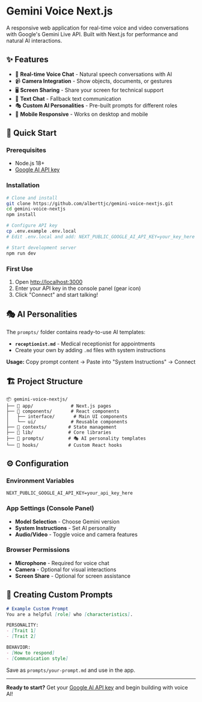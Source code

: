 # Gemini Voice Next.js

A responsive web application for real-time voice and video conversations with Google's Gemini Live API. Built with Next.js for performance and natural AI interactions.

## ✨ Features

- 🎤 **Real-time Voice Chat** - Natural speech conversations with AI
- 📹 **Camera Integration** - Show objects, documents, or gestures
- 🖥️ **Screen Sharing** - Share your screen for technical support
- 💬 **Text Chat** - Fallback text communication
- 🎭 **Custom AI Personalities** - Pre-built prompts for different roles
- 📱 **Mobile Responsive** - Works on desktop and mobile

## 🚀 Quick Start

### Prerequisites
- Node.js 18+
- [Google AI API key](https://makersuite.google.com/app/apikey)

### Installation

```bash
# Clone and install
git clone https://github.com/alberttjc/gemini-voice-nextjs.git
cd gemini-voice-nextjs
npm install

# Configure API key
cp .env.example .env.local
# Edit .env.local and add: NEXT_PUBLIC_GOOGLE_AI_API_KEY=your_key_here

# Start development server
npm run dev
```

### First Use
1. Open [http://localhost:3000](http://localhost:3000)
2. Enter your API key in the console panel (gear icon)
3. Click "Connect" and start talking!

## 🎭 AI Personalities

The `prompts/` folder contains ready-to-use AI templates:

- **`receptionist.md`** - Medical receptionist for appointments
- Create your own by adding `.md` files with system instructions

**Usage:** Copy prompt content → Paste into "System Instructions" → Connect

## 🏗️ Project Structure

```
📦 gemini-voice-nextjs/
├── 📁 app/              # Next.js pages
├── 📁 components/       # React components
│   ├── interface/       # Main UI components
│   └── ui/             # Reusable components
├── 📁 contexts/        # State management
├── 📁 lib/             # Core libraries
├── 📁 prompts/         # 🎭 AI personality templates
└── 📁 hooks/           # Custom React hooks
```

## ⚙️ Configuration

### Environment Variables
```env
NEXT_PUBLIC_GOOGLE_AI_API_KEY=your_api_key_here
```

### App Settings (Console Panel)
- **Model Selection** - Choose Gemini version
- **System Instructions** - Set AI personality
- **Audio/Video** - Toggle voice and camera features

### Browser Permissions
- **Microphone** - Required for voice chat
- **Camera** - Optional for visual interactions
- **Screen Share** - Optional for screen assistance

## 🎨 Creating Custom Prompts

```markdown
# Example Custom Prompt
You are a helpful [role] who [characteristics].

PERSONALITY:
- [Trait 1]
- [Trait 2]

BEHAVIOR:
- [How to respond]
- [Communication style]
```

Save as `prompts/your-prompt.md` and use in the app.

---

**Ready to start?** Get your [Google AI API key](https://makersuite.google.com/app/apikey) and begin building with voice AI!